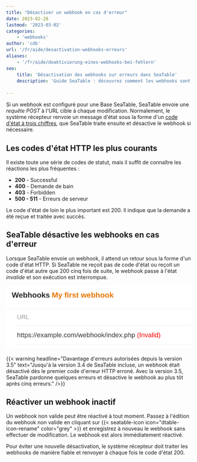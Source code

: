 ```yaml
---
title: "Désactiver un webhook en cas d'erreur"
date: 2023-02-28
lastmod: '2023-03-02'
categories:
    - 'webhooks'
author: 'cdb'
url: '/fr/aide/desactivation-webhooks-erreurs'
aliases:
    - '/fr/aide/deaktivierung-eines-webhooks-bei-fehlern'
seo:
    title: 'Désactivation des webhooks sur erreurs dans SeaTable'
    description: 'Guide SeaTable : découvrez comment les webhooks sont désactivés après plusieurs erreurs HTTP et comment les réactiver facilement.'

---
```


Si un webhook est configuré pour une Base SeaTable, SeaTable envoie une _requête POST_ à l'URL cible à chaque modification. Normalement, le système récepteur renvoie un message d'état sous la forme d'un [code d'état à trois chiffres](https://en.wikipedia.org/wiki/List_of_HTTP_status_codes), que SeaTable traite ensuite et désactive le webhook si nécessaire.

## Les codes d'état HTTP les plus courants

Il existe toute une série de codes de statut, mais il suffit de connaître les réactions les plus fréquentes :

- **200** - Successful
- **400** - Demande de bain
- **403** - Forbidden
- **500 - 511** - Erreurs de serveur

Le code d'état de loin le plus important est 200. Il indique que la demande a été reçue et traitée avec succès.

## SeaTable désactive les webhooks en cas d'erreur

Lorsque SeaTable envoie un webhook, il attend un retour sous la forme d'un code d'état HTTP. Si SeaTable ne reçoit pas de code d'état ou reçoit un code d'état autre que 200 cinq fois de suite, le webhook passe à l'état _invalide_ et son exécution est interrompue.

![Hoc Web non valide](images/invalid-webhook.png)

{{< warning headline="Davantage d'erreurs autorisées depuis la version 3.5" text="Jusqu'à la version 3.4 de SeaTable incluse, un webhook était désactivé dès le premier code d'erreur HTTP erroné. Avec la version 3.5, SeaTable pardonne quelques erreurs et désactive le webhook au plus tôt après cinq erreurs." />}}

## Réactiver un webhook inactif

Un webhook non valide peut être réactivé à tout moment. Passez à l'édition du webhook non valide en cliquant sur {{< seatable-icon icon="dtable-icon-rename" color="grey" >}} et enregistrez à nouveau le webhook sans effectuer de modification. Le webhook est alors immédiatement réactivé.

Pour éviter une nouvelle désactivation, le système récepteur doit traiter les webhooks de manière fiable et renvoyer à chaque fois le code d'état 200.
